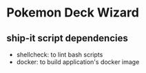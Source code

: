 # Pokemon Deck Wizard

## ship-it script dependencies

- shellcheck: to lint bash scripts
- docker: to build application's docker image
